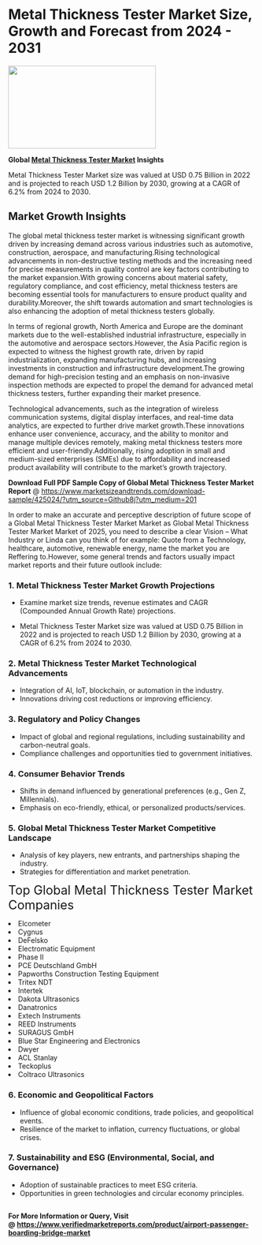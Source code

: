 <H1>Metal Thickness Tester Market Size, Growth and Forecast from 2024 - 2031</H1><img class="aligncenter size-medium wp-image-584254" src="https://thirdeyenews.in/wp-content/uploads/2024/09/Global-Market-Research-300x168.jpeg" alt="" width="300" height="168" /><p><strong>Global&nbsp;<a href="https://www.marketsizeandtrends.com/download-sample/425024/?utm_source=Github8j?utm_medium=201">Metal Thickness Tester Market</a> Insights</strong></p><p>Metal Thickness Tester Market size was valued at USD 0.75 Billion in 2022 and is projected to reach USD 1.2 Billion by 2030, growing at a CAGR of 6.2% from 2024 to 2030.</p><p><h2>Market Growth Insights</h2> <p>The global metal thickness tester market is witnessing significant growth driven by increasing demand across various industries such as automotive, construction, aerospace, and manufacturing.Rising technological advancements in non-destructive testing methods and the increasing need for precise measurements in quality control are key factors contributing to the market expansion.With growing concerns about material safety, regulatory compliance, and cost efficiency, metal thickness testers are becoming essential tools for manufacturers to ensure product quality and durability.Moreover, the shift towards automation and smart technologies is also enhancing the adoption of metal thickness testers globally.</p> <p>In terms of regional growth, North America and Europe are the dominant markets due to the well-established industrial infrastructure, especially in the automotive and aerospace sectors.However, the Asia Pacific region is expected to witness the highest growth rate, driven by rapid industrialization, expanding manufacturing hubs, and increasing investments in construction and infrastructure development.The growing demand for high-precision testing and an emphasis on non-invasive inspection methods are expected to propel the demand for advanced metal thickness testers, further expanding their market presence.</p> <p>Technological advancements, such as the integration of wireless communication systems, digital display interfaces, and real-time data analytics, are expected to further drive market growth.These innovations enhance user convenience, accuracy, and the ability to monitor and manage multiple devices remotely, making metal thickness testers more efficient and user-friendly.Additionally, rising adoption in small and medium-sized enterprises (SMEs) due to affordability and increased product availability will contribute to the market’s growth trajectory.</p> <p><span class=""><strong>Download Full PDF Sample Copy of Global Metal Thickness Tester Market Report</strong> @ <a href="https://www.marketsizeandtrends.com/download-sample/425024/?utm_source=Github8j?utm_medium=201" target="_blank">https://www.marketsizeandtrends.com/download-sample/425024/?utm_source=Github8j?utm_medium=201</a></span></p><p>In order to make an accurate and perceptive description of future scope of a Global&nbsp;Metal Thickness Tester Market Market as Global&nbsp;Metal Thickness Tester Market Market of 2025, you need to describe a clear Vision &ndash; What Industry or Linda can you think of for example: Quote from a Technology, healthcare, automotive, renewable energy, name the market you are Reffering to.However, some general trends and factors usually impact market reports and their future outlook include:</p><h3>1.&nbsp;<strong>Metal Thickness Tester Market Growth Projections</strong></h3><ul><li>Examine market size trends, revenue estimates and CAGR (Compounded Annual Growth Rate) projections.</li><li><p>Metal Thickness Tester Market size was valued at USD 0.75 Billion in 2022 and is projected to reach USD 1.2 Billion by 2030, growing at a CAGR of 6.2% from 2024 to 2030.</p></li></ul><h3>2.&nbsp;<strong>Metal Thickness Tester Market Technological Advancements</strong></h3><ul><li>Integration of AI, IoT, blockchain, or automation in the industry.</li><li>Innovations driving cost reductions or improving efficiency.</li></ul><h3>3.&nbsp;<strong>Regulatory and Policy Changes</strong></h3><ul><li>Impact of global and regional regulations, including sustainability and carbon-neutral goals.</li><li>Compliance challenges and opportunities tied to government initiatives.</li></ul><h3>4.&nbsp;<strong>Consumer Behavior Trends</strong></h3><ul><li>Shifts in demand influenced by generational preferences (e.g., Gen Z, Millennials).</li><li>Emphasis on eco-friendly, ethical, or personalized products/services.</li></ul><h3>5.&nbsp;<strong>Global Metal Thickness Tester Market Competitive Landscape</strong></h3><ul><li>Analysis of key players, new entrants, and partnerships shaping the industry.</li><li>Strategies for differentiation and market penetration.</li></ul><p data-pm-slice="1 1 []"><span style="color: inherit; font-family: inherit; font-size: 25px;">Top Global Metal Thickness Tester Market Companies</span></p><div class="" data-test-id=""><p><li>Elcometer</li><li> Cygnus</li><li> DeFelsko</li><li> Electromatic Equipment</li><li> Phase II</li><li> PCE Deutschland GmbH</li><li> Papworths Construction Testing Equipment</li><li> Tritex NDT</li><li> Intertek</li><li> Dakota Ultrasonics</li><li> Danatronics</li><li> Extech Instruments</li><li> REED Instruments</li><li> SURAGUS GmbH</li><li> Blue Star Engineering and Electronics</li><li> Dwyer</li><li> ACL Stanlay</li><li> Teckoplus</li><li> Coltraco Ultrasonics</li></p></div><h3>6.&nbsp;<strong>Economic and Geopolitical Factors</strong></h3><ul><li>Influence of global economic conditions, trade policies, and geopolitical events.</li><li>Resilience of the market to inflation, currency fluctuations, or global crises.</li></ul><h3>7.&nbsp;<strong>Sustainability and ESG (Environmental, Social, and Governance)</strong></h3><ul><li>Adoption of sustainable practices to meet ESG criteria.</li><li>Opportunities in green technologies and circular economy principles.</li></ul><h2><strong style="font-size: 14px;">For More Information or Query, Visit @&nbsp;</strong><a style="background-color: #ffffff; font-size: 14px;" href="https://www.marketsizeandtrends.com/report/metal-thickness-tester-market/" target="_blank">https://www.verifiedmarketreports.com/product/airport-passenger-boarding-bridge-market</a></h2>